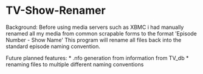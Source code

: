 TV-Show-Renamer
===============

Background:
Before using media servers such as XBMC i had manually renamed all my media from common scrapable forms to the format 'Episode Number - Show Name'
This program will rename all files back into the standard episode naming convention.

Future planned features:
    * .nfo generation from information from TV_db
    * renaming files to multiple different naming conventions
